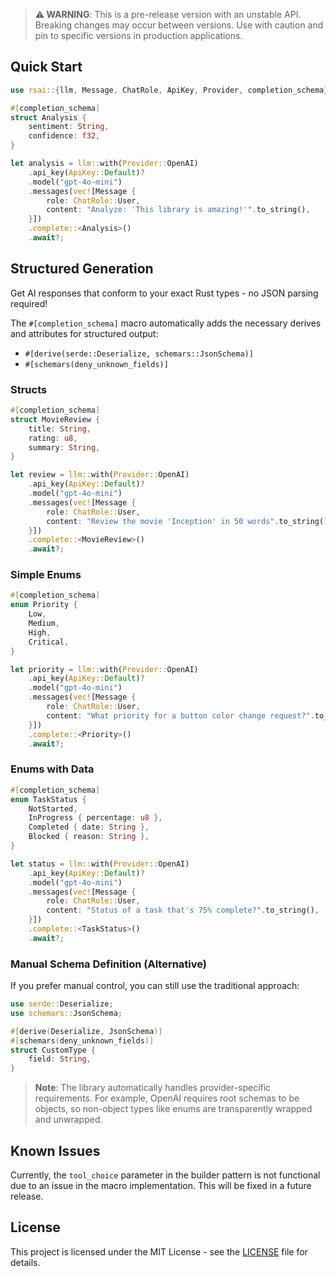 > **⚠️ WARNING**: This is a pre-release version with an unstable API. Breaking changes may occur between versions. Use with caution and pin to specific versions in production applications.

## Quick Start

```rust
use rsai::{llm, Message, ChatRole, ApiKey, Provider, completion_schema};

#[completion_schema]
struct Analysis {
    sentiment: String,
    confidence: f32,
}

let analysis = llm::with(Provider::OpenAI)
    .api_key(ApiKey::Default)?
    .model("gpt-4o-mini")
    .messages(vec![Message {
        role: ChatRole::User,
        content: "Analyze: 'This library is amazing!'".to_string(),
    }])
    .complete::<Analysis>()
    .await?;
```

## Structured Generation

Get AI responses that conform to your exact Rust types - no JSON parsing required!

The `#[completion_schema]` macro automatically adds the necessary derives and attributes for structured output:

- `#[derive(serde::Deserialize, schemars::JsonSchema)]`
- `#[schemars(deny_unknown_fields)]`

### Structs

```rust
#[completion_schema]
struct MovieReview {
    title: String,
    rating: u8,
    summary: String,
}

let review = llm::with(Provider::OpenAI)
    .api_key(ApiKey::Default)?
    .model("gpt-4o-mini")
    .messages(vec![Message {
        role: ChatRole::User,
        content: "Review the movie 'Inception' in 50 words".to_string(),
    }])
    .complete::<MovieReview>()
    .await?;
```

### Simple Enums

```rust
#[completion_schema]
enum Priority {
    Low,
    Medium,
    High,
    Critical,
}

let priority = llm::with(Provider::OpenAI)
    .api_key(ApiKey::Default)?
    .model("gpt-4o-mini")
    .messages(vec![Message {
        role: ChatRole::User,
        content: "What priority for a button color change request?".to_string(),
    }])
    .complete::<Priority>()
    .await?;
```

### Enums with Data

```rust
#[completion_schema]
enum TaskStatus {
    NotStarted,
    InProgress { percentage: u8 },
    Completed { date: String },
    Blocked { reason: String },
}

let status = llm::with(Provider::OpenAI)
    .api_key(ApiKey::Default)?
    .model("gpt-4o-mini")
    .messages(vec![Message {
        role: ChatRole::User,
        content: "Status of a task that's 75% complete?".to_string(),
    }])
    .complete::<TaskStatus>()
    .await?;
```

### Manual Schema Definition (Alternative)

If you prefer manual control, you can still use the traditional approach:

```rust
use serde::Deserialize;
use schemars::JsonSchema;

#[derive(Deserialize, JsonSchema)]
#[schemars(deny_unknown_fields)]
struct CustomType {
    field: String,
}
```

> **Note**: The library automatically handles provider-specific requirements. For example, OpenAI requires root schemas to be objects, so non-object types like enums are transparently wrapped and unwrapped.

## Known Issues

Currently, the `tool_choice` parameter in the builder pattern is not functional due to an issue in the macro implementation. This will be fixed in a future release.

## License

This project is licensed under the MIT License - see the [LICENSE](LICENSE) file for details.
